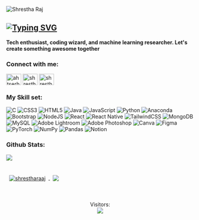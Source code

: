 ![Shrestha Raj](https://user-images.githubusercontent.com/93245080/224891875-fc615530-c5e0-4faf-8ce7-34dd3a5def69.jpg)


<h2>
<a href="https://git.io/typing-svg"><img src="https://readme-typing-svg.demolab.com?font=fira+code&size=30&pause=1000&color=7DF7DB&background=FFFFFF00&center=true&width=435&lines=Welcome+to+my+Github.;Hi%2C+I'm+Shrestha." alt="Typing SVG" /></a>
  </h2>
  
**Tech enthusiast, coding wizard, and machine learning researcher. Let's create something awesome together**

<h3 align="left">Connect with me:</h3>
<p align="left">
<a href="https://twitter.com/shrestharaj_" target="blank"><img align="center" src="https://raw.githubusercontent.com/rahuldkjain/github-profile-readme-generator/master/src/images/icons/Social/twitter.svg" alt="ahtserhs6" height="30" width="40" /></a>
<a href="https://linkedin.com/in/shrestha-raj-00600b25a" target="blank"><img align="center" src="https://raw.githubusercontent.com/rahuldkjain/github-profile-readme-generator/master/src/images/icons/Social/linked-in-alt.svg" alt="shrestha raj" height="30" width="40" /></a>
<a href="https://www.hackerrank.com/shresthaa_raj" target="blank"><img align="center" src="https://raw.githubusercontent.com/rahuldkjain/github-profile-readme-generator/master/src/images/icons/Social/hackerrank.svg" alt="shresthaa_raj" height="30" width="40" /></a>
</p>
 
 <h3 align="left">My Skill set:</h3>
 
 ![C](https://img.shields.io/badge/c-%2300599C.svg?style=for-the-badge&logo=c&logoColor=white) ![CSS3](https://img.shields.io/badge/css3-%231572B6.svg?style=for-the-badge&logo=css3&logoColor=white) ![HTML5](https://img.shields.io/badge/html5-%23E34F26.svg?style=for-the-badge&logo=html5&logoColor=white) ![Java](https://img.shields.io/badge/java-%23ED8B00.svg?style=for-the-badge&logo=java&logoColor=white) ![JavaScript](https://img.shields.io/badge/javascript-%23323330.svg?style=for-the-badge&logo=javascript&logoColor=%23F7DF1E) ![Python](https://img.shields.io/badge/python-3670A0?style=for-the-badge&logo=python&logoColor=ffdd54) ![Anaconda](https://img.shields.io/badge/Anaconda-%2344A833.svg?style=for-the-badge&logo=anaconda&logoColor=white) ![Bootstrap](https://img.shields.io/badge/bootstrap-%23563D7C.svg?style=for-the-badge&logo=bootstrap&logoColor=white) ![NodeJS](https://img.shields.io/badge/node.js-6DA55F?style=for-the-badge&logo=node.js&logoColor=white) ![React](https://img.shields.io/badge/react-%2320232a.svg?style=for-the-badge&logo=react&logoColor=%2361DAFB) ![React Native](https://img.shields.io/badge/react_native-%2320232a.svg?style=for-the-badge&logo=react&logoColor=%2361DAFB) ![TailwindCSS](https://img.shields.io/badge/tailwindcss-%2338B2AC.svg?style=for-the-badge&logo=tailwind-css&logoColor=white) ![MongoDB](https://img.shields.io/badge/MongoDB-%234ea94b.svg?style=for-the-badge&logo=mongodb&logoColor=white) ![MySQL](https://img.shields.io/badge/mysql-%2300f.svg?style=for-the-badge&logo=mysql&logoColor=white) ![Adobe Lightroom](https://img.shields.io/badge/Adobe%20Lightroom-31A8FF.svg?style=for-the-badge&logo=Adobe%20Lightroom&logoColor=white) ![Adobe Photoshop](https://img.shields.io/badge/adobephotoshop-%2331A8FF.svg?style=for-the-badge&logo=adobephotoshop&logoColor=white) ![Canva](https://img.shields.io/badge/Canva-%2300C4CC.svg?style=for-the-badge&logo=Canva&logoColor=white) 	![Figma](https://img.shields.io/badge/figma-%23F24E1E.svg?style=for-the-badge&logo=figma&logoColor=white) ![PyTorch](https://img.shields.io/badge/PyTorch-%23EE4C2C.svg?style=for-the-badge&logo=PyTorch&logoColor=white) ![NumPy](https://img.shields.io/badge/numpy-%23013243.svg?style=for-the-badge&logo=numpy&logoColor=white) ![Pandas](https://img.shields.io/badge/pandas-%23150458.svg?style=for-the-badge&logo=pandas&logoColor=white) ![Notion](https://img.shields.io/badge/Notion-%23000000.svg?style=for-the-badge&logo=notion&logoColor=white)

 
<h3 align="left">Github Stats:</h3>
<a href="https://git.io/streak-stats">
  <img align="center" src="https://streak-stats.demolab.com?user=shrestharaaj&theme=dark-smoky&hide_border=false" />
</a>
<br><br>
<p>
<a href="https://github.com/shrestharaaj">
<img align="center" style="margin:0.5rem" src="https://github-readme-stats.vercel.app/api/top-langs?username=shrestharaaj&show_icons=true&theme=dark&locale=en&layout=compact" alt="shrestharaaj" />
</a>
<a href="https://github.com/shrestharaaj">
 <img align="center" style="margin:0.5rem" src="https://github-readme-stats.vercel.app/api?username=shrestharaaj&theme=graywhite&show_icons=true" />
</a>
</a>
<p>
<br>
  <p align="center">
 Visitors:<br>
  <img align="center" src="https://profile-counter.glitch.me/shrestharaaj/count.svg" />
</p>
